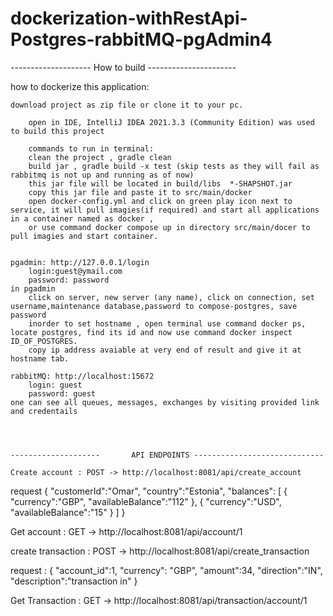 # dockerization-withRestApi-Postgres-rabbitMQ-pgAdmin4


--------------------       How to build ----------------------

how to dockerize this application:

	download project as zip file or clone it to your pc.
	
		open in IDE, IntelliJ IDEA 2021.3.3 (Community Edition) was used to build this project
		
		commands to run in terminal:
		clean the project , gradle clean
		build jar , gradle build -x test (skip tests as they will fail as rabbitmq is not up and running as of now)
		this jar file will be located in build/libs  *-SHAPSHOT.jar
		copy this jar file and paste it to src/main/docker
		open docker-config.yml and click on green play icon next to service, it will pull imagies(if required) and start all applications in a container named as docker , 
		or use command docker compose up in directory src/main/docer to pull imagies and start container.


	pgadmin: http://127.0.0.1/login
		login:guest@ymail.com
		password: password
	in pgadmin
		click on server, new server (any name), click on connection, set username,maintenance database,password to compose-postgres, save password
		inorder to set hostname , open terminal use command docker ps, locate postgres, find its id and now use command docker inspect ID_OF_POSTGRES.
		copy ip address avaiable at very end of result and give it at hostname tab. 

	rabbitMQ: http://localhost:15672
		login: guest
		password: guest
	one can see all queues, messages, exchanges by visiting provided link and credentails
	
	
	
	
	--------------------       API ENDPOINTS -----------------------------
	
	Create account : POST -> http://localhost:8081/api/create_account

request
{
    "customerId":"Omar",
    "country":"Estonia",
    "balances":
    [
        {
            "currency":"GBP",
            "availableBalance":"112"
        },
        {
            "currency":"USD",
            "availableBalance":"15"
        }
    ]
}


Get account : GET -> http://localhost:8081/api/account/1

create transaction : POST -> http://localhost:8081/api/create_transaction

request : 
{
    "account_id":1,
    "currency": "GBP",
    "amount":34,
    "direction":"IN",
    "description":"transaction in"
}

Get Transaction : GET -> http://localhost:8081/api/transaction/account/1




